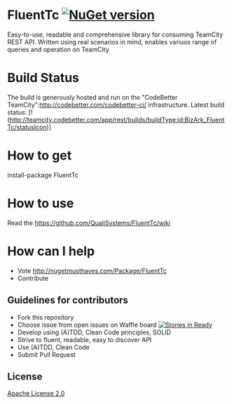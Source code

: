 # FluentTc [![NuGet version](https://badge.fury.io/nu/FluentTc.svg)](https://badge.fury.io/nu/FluentTc)
Easy-to-use, readable and comprehensive library for consuming TeamCity REST API. Written using real scenarios in mind, enables variuos range of queries and operation on TeamCity

# Build Status

The build is generously hosted and run on the "CodeBetter TeamCity":http://codebetter.com/codebetter-ci/ infrastructure.
Latest build status: [!(http://teamcity.codebetter.com/app/rest/builds/buildType:id:BizArk_FluentTc/statusIcon)]

# How to get
install-package FluentTc

# How to use
Read the https://github.com/QualiSystems/FluentTc/wiki

# How can I help
* Vote  http://nugetmusthaves.com/Package/FluentTc
* Contribute 

## Guidelines for contributors
* Fork this repository 
* Choose issue from open issues on Waffle board [![Stories in Ready](https://badge.waffle.io/borismod/FluentTc.png?label=ready&title=Ready)](https://waffle.io/borismod/FluentTc)
* Develop using (A)TDD, Clean Code principles, SOLID
* Strive to fluent, readable, easy to discover API
* Use (A)TDD, Clean Code
* Submit Pull Request

## License
[Apache License 2.0](https://github.com/QualiSystems/FluentTc/blob/master/LICENSE)



